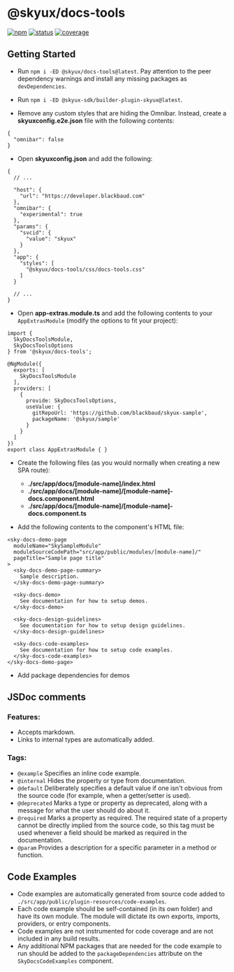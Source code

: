 # @skyux/docs-tools

[![npm](https://img.shields.io/npm/v/@skyux/docs-tools.svg)](https://www.npmjs.com/package/@skyux/docs-tools)
[![status](https://travis-ci.org/blackbaud/skyux-docs-tools.svg?branch=master)](https://travis-ci.org/blackbaud/skyux-docs-tools)
[![coverage](https://codecov.io/gh/blackbaud/skyux-docs-tools/branch/master/graphs/badge.svg?branch=master)](https://codecov.io/gh/blackbaud/skyux-docs-tools/branch/master)

## Getting Started

- Run `npm i -ED @skyux/docs-tools@latest`. Pay attention to the peer dependency warnings and install any missing packages as `devDependencies`.

- Run `npm i -ED @skyux-sdk/builder-plugin-skyux@latest`.

- Remove any custom styles that are hiding the Omnibar. Instead, create a **skyuxconfig.e2e.json** file with the following contents:
```
{
  "omnibar": false
}
```

- Open **skyuxconfig.json** and add the following:
```
{
  // ...

  "host": {
    "url": "https://developer.blackbaud.com"
  },
  "omnibar": {
    "experimental": true
  },
  "params": {
    "svcid": {
      "value": "skyux"
    }
  },
  "app": {
    "styles": [
      "@skyux/docs-tools/css/docs-tools.css"
    ]
  }

  // ...
}
```

- Open **app-extras.module.ts** and add the following contents to your `AppExtrasModule` (modify the options to fit your project):

```
import {
  SkyDocsToolsModule,
  SkyDocsToolsOptions
} from '@skyux/docs-tools';

@NgModule({
  exports: [
    SkyDocsToolsModule
  ],
  providers: [
    {
      provide: SkyDocsToolsOptions,
      useValue: {
        gitRepoUrl: 'https://github.com/blackbaud/skyux-sample',
        packageName: '@skyux/sample'
      }
    }
  ]
})
export class AppExtrasModule { }
```

- Create the following files (as you would normally when creating a new SPA route):
  - **./src/app/docs/[module-name]/index.html**
  - **./src/app/docs/[module-name]/[module-name]-docs.component.html**
  - **./src/app/docs/[module-name]/[module-name]-docs.component.ts**

- Add the following contents to the component's HTML file:
```
<sky-docs-demo-page
  moduleName="SkySampleModule"
  moduleSourceCodePath="src/app/public/modules/[module-name]/"
  pageTitle="Sample page title"
>
  <sky-docs-demo-page-summary>
    Sample description.
  </sky-docs-demo-page-summary>

  <sky-docs-demo>
    See documentation for how to setup demos.
  </sky-docs-demo>

  <sky-docs-design-guidelines>
    See documentation for how to setup design guidelines.
  </sky-docs-design-guidelines>

  <sky-docs-code-examples>
    See documentation for how to setup code examples.
  </sky-docs-code-examples>
</sky-docs-demo-page>
```

- Add package dependencies for demos

## JSDoc comments

### Features:
- Accepts markdown.
- Links to internal types are automatically added.

### Tags:
- `@example` Specifies an inline code example.
- `@internal` Hides the property or type from documentation.
- `@default` Deliberately specifies a default value if one isn't obvious from the source code (for example, when a getter/setter is used).
- `@deprecated` Marks a type or property as deprecated, along with a message for what the user should do about it.
- `@required` Marks a property as required. The required state of a property cannot be directly implied from the source code, so this tag must be used whenever a field should be marked as required in the documentation.
- `@param` Provides a description for a specific parameter in a method or function.

## Code Examples
- Code examples are automatically generated from source code added to `./src/app/public/plugin-resources/code-examples`.
- Each code example should be self-contained (in its own folder) and have its own module. The module will dictate its own exports, imports, providers, or entry components.
- Code examples are not instrumented for code coverage and are not included in any build results.
- Any additional NPM packages that are needed for the code example to run should be added to the `packageDependencies` attribute on the `SkyDocsCodeExamples` component.
